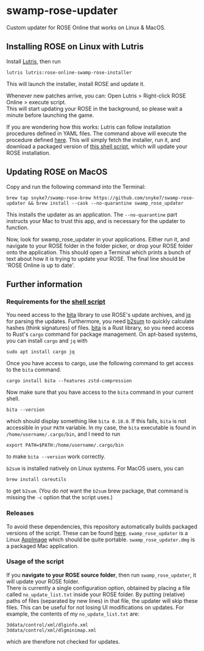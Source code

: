 # swamp-rose-updater

Custom updater for ROSE Online that works on Linux & MacOS.

## Installing ROSE on Linux with Lutris

Install [Lutris](https://lutris.net/downloads), then run
```
lutris lutris:rose-online-swamp-rose-installer
```
This will launch the installer, install ROSE and update it.

Whenever new patches arrive, you can: Open Lutris > Right-click ROSE Online > execute script.<br/>
This will start updating your ROSE in the background, so please wait a minute before launching the game.

If you are wondering how this works: Lutris can follow installation procedures defined in YAML files.
The command above will execute the procedure defined [here](https://github.com/snyke7/swamp-rose-updater/blob/main/swamp-rose-online.yaml).
This will simply fetch the installer, run it, and download a packaged version of [this shell script](https://github.com/snyke7/swamp-rose-updater/blob/main/swamp_rose_updater), which will update your ROSE installation.

## Updating ROSE on MacOS

Copy and run the following command into the Terminal:
```
brew tap snyke7/swamp-rose-brew https://github.com/snyke7/swamp-rose-updater && brew install --cask --no-quarantine swamp_rose_updater
```
This installs the updater as an application. The `--no-quarantine` part instructs your Mac to trust this app, and is necessary for the updater to function.

Now, look for swamp_rose_updater in your applications. Either run it, and navigate to your ROSE folder in the folder picker, or drop your ROSE folder onto the application. This should open a Terminal which prints a bunch of text about how it is trying to update your ROSE. The final line should be 'ROSE Online is up to date'.

## Further information

### Requirements for the [shell script](https://github.com/snyke7/swamp-rose-updater/blob/main/swamp_rose_updater)
You need access to the [bita](https://github.com/oll3/bita) library to use ROSE's update archives, and [jq](https://stedolan.github.io/jq/) for parsing the updates. Furthermore, you need [b2sum](https://www.blake2.net/#su) to quickly calculate hashes (think signatures) of files.
[bita](https://github.com/oll3/bita) is a Rust library, so you need access to Rust's `cargo` command for package management.
On apt-based systems, you can install `cargo` and `jq` with
```
sudo apt install cargo jq
```
Once you have access to cargo, use the following command to get access to the `bita` command.
```
cargo install bita --features zstd-compression
```
Now make sure that you have access to the `bita` command in your current shell.
```
bita --version
```
which should display something like `bita 0.10.0`. 
If this fails, `bita` is not accessible in your `PATH` variable. In my case, the `bita` executable is found in `/home/username/.cargo/bin`, 
and I need to run 
```
export PATH=$PATH:/home/username/.cargo/bin
```
to make `bita --version` work correctly.

`b2sum` is installed natively on Linux systems. For MacOS users, you can 
```
brew install coreutils
```
to get `b2sum`. (You do _not_ want the `b2sum` brew package, that command is missing the `-c` option that the script uses.)

### Releases

To avoid these dependencies, this repository automatically builds packaged versions of the script. These can be found [here](https://github.com/snyke7/swamp-rose-updater/releases). `swamp_rose_updater` is a Linux [AppImage](https://appimage.org/) which should be quite portable. `swamp_rose_updater.dmg` is a packaged Mac application.

### Usage of the script

If you **navigate to your ROSE source folder**, then run `swamp_rose_updater`, it will update your ROSE folder.<br/>
There is currently a single configuration option, obtained by placing a file called `no_update_list.txt` inside your ROSE folder.
By putting (relative) paths of files (separated by new lines) in that file, the updater will skip these files.
This can be useful for not losing UI modifications on updates. For example, the contents of my `no_update_list.txt` are:
```
3ddata/control/xml/dlginfo.xml
3ddata/control/xml/dlgminimap.xml
```
which are therefore not checked for updates.
